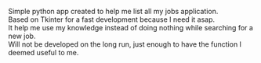 Simple python app created to help me list all my jobs application. \
Based on Tkinter for a fast development because I need it asap. \
It help me use my knowledge instead of doing nothing while searching for a new job. \
Will not be developed on the long run, just enough to have the function I deemed useful to me.

